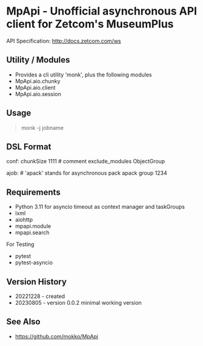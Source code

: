 # MpApi - Unofficial asynchronous API client for Zetcom's MuseumPlus

API Specification: http://docs.zetcom.com/ws

## Utility / Modules
* Provides a cli utility 'monk', plus the following modules
* MpApi.aio.chunky
* MpApi.aio.client
* MpApi.aio.session

## Usage
> monk -j jobname

## DSL Format
conf:
	chunkSize 1111 # comment
	exclude_modules ObjectGroup

ajob:
	# 'apack' stands for asynchronous pack
	apack group 1234 

## Requirements
* Python 3.11 for asyncio timeout as context manager and taskGroups
* lxml
* aiohttp
* mpapi.module
* mpapi.search

For Testing
* pytest 
* pytest-asyncio

## Version History
* 20221228 - created
* 20230805 - version 0.0.2 minimal working version 

## See Also
* https://github.com/mokko/MpApi